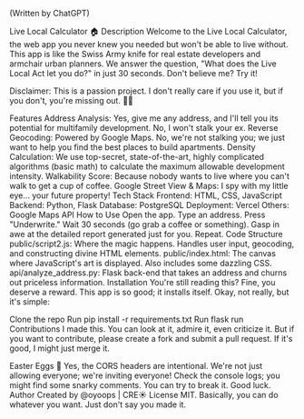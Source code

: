 (Written by ChatGPT)

Live Local Calculator 🏠
Description
Welcome to the Live Local Calculator, the web app you never knew you needed but won't be able to live without. This app is like the Swiss Army knife for real estate developers and armchair urban planners. We answer the question, "What does the Live Local Act let you do?" in just 30 seconds. Don't believe me? Try it!

Disclaimer: This is a passion project. I don't really care if you use it, but if you don't, you're missing out. 🤷‍♂️

Features
Address Analysis: Yes, give me any address, and I'll tell you its potential for multifamily development. No, I won't stalk your ex.
Reverse Geocoding: Powered by Google Maps. No, we're not stalking you; we just want to help you find the best places to build apartments.
Density Calculation: We use top-secret, state-of-the-art, highly complicated algorithms (basic math) to calculate the maximum allowable development intensity.
Walkability Score: Because nobody wants to live where you can't walk to get a cup of coffee.
Google Street View & Maps: I spy with my little eye... your future property!
Tech Stack
Frontend: HTML, CSS, JavaScript
Backend: Python, Flask
Database: PostgreSQL
Deployment: Vercel
Others: Google Maps API
How to Use
Open the app.
Type an address.
Press "Underwrite."
Wait 30 seconds (go grab a coffee or something).
Gasp in awe at the detailed report generated just for you.
Repeat.
Code Structure
public/script2.js: Where the magic happens. Handles user input, geocoding, and constructing divine HTML elements.
public/index.html: The canvas where JavaScript's art is displayed. Also includes some dazzling CSS.
api/analyze_address.py: Flask back-end that takes an address and churns out priceless information.
Installation
You're still reading this? Fine, you deserve a reward. This app is so good; it installs itself. Okay, not really, but it's simple:

Clone the repo
Run pip install -r requirements.txt
Run flask run
Contributions
I made this. You can look at it, admire it, even criticize it. But if you want to contribute, please create a fork and submit a pull request. If it's good, I might just merge it.

Easter Eggs 🐣
Yes, the CORS headers are intentional. We're not just allowing everyone; we're inviting everyone!
Check the console logs; you might find some snarky comments.
You can try to break it. Good luck.
Author
Created by @oyoops | CRE☀️
License
MIT. Basically, you can do whatever you want. Just don't say you made it.
